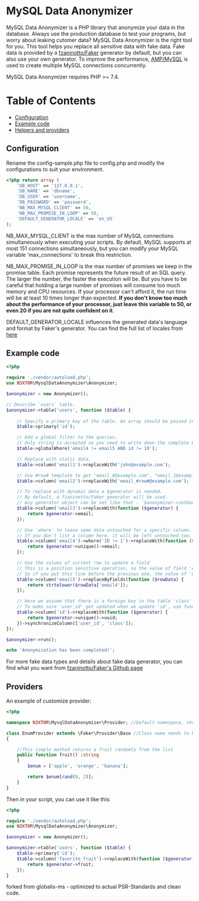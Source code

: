 # MySQL Data Anonymizer

MySQL Data Anonymizer is a PHP library that anonymize your data in the database. Always use the production database to
test your programs, but worry about leaking cutomer data? MySQL Data Anonymizer is the right tool for you. This tool
helps you replace all sensitive data with fake data. Fake data is provided by
a [fzaninotto/Faker](https://github.com/fzaninotto/Faker) generator by default, but you can also use your own generator.
To improve the performance, [AMP/MySQL](https://github.com/amphp/mysql) is used to create multiple MySQL connections
concurrently.

MySQL Data Anonymizer requires PHP >= 7.4.

# Table of Contents

- [Configuration](#configuration)
- [Example code](#example-code)
- [Helpers and providers](#helpers-and-providers)

## Configuration

Rename the config-sample.php file to config.php and modify the configurations to suit your environment.

```php
<?php return array (
    'DB_HOST' => '127.0.0.1',
    'DB_NAME' => 'dbname',
    'DB_USER' => 'username',
    'DB_PASSWORD' => 'password',
    'NB_MAX_MYSQL_CLIENT' => 50,
    'NB_MAX_PROMISE_IN_LOOP' => 50,
    'DEFAULT_GENERATOR_LOCALE' => 'en_US'
);
```

NB_MAX_MYSQL_CLIENT is the max number of MySQL connections simultaneously when executing your scripts. By default, MySQL
supports at most 151 connections simultaneously, but you can modify your MySQL variable 'max_connections' to break this
restriction.

NB_MAX_PROMISE_IN_LOOP is the max number of promises we keep in the promise table. Each promise represents the future
result of an SQL query. The larger the number, the faster the execution will be. But you have to be careful that holding
a large number of promises will consume too much memory and CPU resources. If your processor can't afford it, the run
time will be at least 10 times longer than expected. <strong>If you don't know too much about the performance of your
processor, just leave this variable to 50, or even 20 if you are not quite confident on it</strong>.

DEFAULT_GENERATOR_LOCALE influences the generated data's language and format by Faker's generator. You can find the full
list of locales from [here](https://github.com/fzaninotto/Faker/tree/master/src/Faker/Provider)

## Example code

```php
<?php

require './vendor/autoload.php';
use N3XT0R\MysqlDataAnonymizer\Anonymizer;

$anonymizer = new Anonymizer();

// Describe `users` table.
$anonymizer->table('users', function ($table) {
    
    // Specify a primary key of the table. An array should be passed in for composite key.
    $table->primary('id');

    // Add a global filter to the queries.
    // Only string is accepted so you need to write down the complete WHERE statement here.
    $table->globalWhere('email4 != email5 AND id != 10');

    // Replace with static data.
    $table->column('email1')->replaceWith('john@example.com');

    // Use #row# template to get "email_0@example.com", "email_1@example.com", "email_2@example.com"
    $table->column('email2')->replaceWith('email_#row#@example.com');

    // To replace with dynamic data a $generator is needed.
    // By default, a fzaninotto/Faker generator will be used. 
    // Any generator object can be set like that - `$anonymizer->setGenerator($generator);`
    $table->column('email3')->replaceWith(function ($generator) {
        return $generator->email;
    });

    // Use `where` to leave some data untouched for a specific column.
    // If you don't list a column here, it will be left untouched too.
    $table->column('email4')->where('ID != 1')->replaceWith(function ($generator) {
        return $generator->unique()->email;
    });

    // Use the values of current row to update a field
    // This is a position sensitive operation, so the value of field 'email4' here is the updated value.
    // So if you put this line before the previous one, the value of 'email4' here would be the valeu of 'email4' before update.
    $table->column('email5')->replaceByFields(function ($rowData) {
        return strtolower($rowData['email4']);
    });

    // Here we assume that there is a foreign key in the table 'class' on the column 'user_id'.
    // To make sure 'user_id' get updated when we update 'id', use function 'synchronizeColumn'.
    $table->column('id')->replaceWith(function ($generator) {
        return $generator->unique()->uuid;
    })->synchronizeColumn(['user_id', 'class']);
});

$anonymizer->run();

echo 'Anonymization has been completed!';

```

For more fake data types and details about fake data generator, you can find what you want
from [fzaninotto/Faker's Github page](https://github.com/fzaninotto/Faker)

## Providers

An example of customize provider:

```php
<?php

namespace N3XT0R\MysqlDataAnonymizer\Provider; //Default namespace, should always use this one

class EnumProvider extends \Faker\Provider\Base //Class name needs to be the same as file name, and provider classes need to extend \Faker\Provider\Base
{

    //This simple method returns a fruit randomly from the list
    public function fruit() :string
    {
        $enum = ['apple', 'orange', 'banana'];

        return $enum[rand(0, 2)];
    }
}
```

Then in your script, you can use it like this:

```php
<?php

require './vendor/autoload.php';
use N3XT0R\MysqlDataAnonymizer\Anonymizer;

$anonymizer = new Anonymizer();

$anonymizer->table('users', function ($table) {
    $table->primary('id');
    $table->column('favorite_fruit')->replaceWith(function ($generator) {
        return $generator->fruit;
    });
}
```

forked from globalis-ms - optimized to actual PSR-Standards and clean code.

